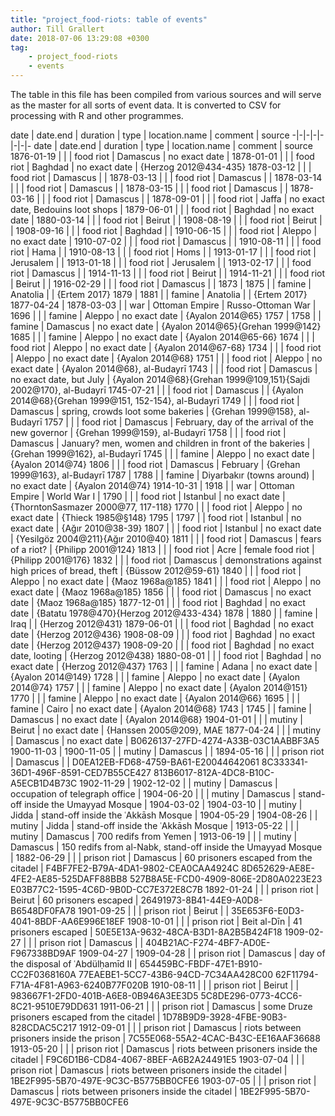 ```yaml
---
title: "project_food-riots: table of events"
author: Till Grallert
date: 2018-07-06 13:29:08 +0300
tag:
    - project_food-riots
    - events
---
```


The table in this file has been compiled from various sources and will serve as the master for all sorts of event data. It is converted to CSV for processing with R and other programmes. 

date | date.end | duration | type | location.name | comment | source
-|-|-|-|-|-|-|-
date | date.end | duration | type | location.name |  comment | source
1876-01-19 |  |  | food riot | Damascus |  no exact date  | 
1878-01-01 |  |  | food riot | Baghdad | no exact date | {Herzog 2012@434-435}
1878-03-12 |  |  | food riot | Damascus |  | 
1878-03-13 |  |  | food riot | Damascus |  | 
1878-03-14 |  |  | food riot | Damascus |  | 
1878-03-15 |  |  | food riot | Damascus |  | 
1878-03-16 |  |  | food riot | Damascus |  | 
1878-09-01 |  |  | food riot | Jaffa |  no exact date, Bedouins loot shops | 
1879-06-01 |  |  | food riot | Baghdad |  no exact date | 
1880-03-14 |  |  | food riot | Beirut |  | 
1908-08-19 |  |  | food riot | Beirut |  | 
1908-09-16 |  |  | food riot | Baghdad |  | 
1910-06-15 |  |  | food riot | Aleppo |  no exact date | 
1910-07-02 |  |  | food riot | Damascus |  | 
1910-08-11 |  |  | food riot | Hama |  | 
1910-08-13 |  |  | food riot | Homs |  | 
1913-01-17 |  |  | food riot | Jerusalem |  | 
1913-01-18 |  |  | food riot | Jerusalem |  | 
1913-02-17 |  |  | food riot | Damascus |  | 
1914-11-13 |  |  | food riot | Beirut |  | 
1914-11-21 |  |  | food riot | Beirut |  | 
1916-02-29 |  |  | food riot | Damascus |  | 
1873 | 1875 |  | famine | Anatolia |  | {Ertem 2017}
1879 | 1881 |  | famine | Anatolia |  | {Ertem 2017}
1877-04-24 | 1878-03-03 |  | war | Ottoman Empire | Russo-Ottoman War | 
1696 |  |  | famine | Aleppo |  no exact date | {Ayalon 2014@65}
1757 | 1758 |  | famine | Damascus |  no exact date | {Ayalon 2014@65}{Grehan 1999@142}
1685 |  |  | famine | Aleppo |  no exact date | {Ayalon 2014@65-66}
1674 |  |  | food riot | Aleppo | no exact date | {Ayalon 2014@67-68}
1734 |  |  | food riot | Aleppo | no exact date | {Ayalon 2014@68}
1751 |  |  | food riot | Aleppo | no exact date | {Ayalon 2014@68}, al-Budayrī
1743 |  |  | food riot | Damascus | no exact date, but July | {Ayalon 2014@68}{Grehan 1999@109,151}{Sajdi 2002@170}, al-Budayrī
1745-07-21 |  |  | food riot | Damascus |  | {Ayalon 2014@68}{Grehan 1999@151, 152-154}, al-Budayrī
1749 |  |  | food riot | Damascus | spring, crowds loot some bakeries | {Grehan 1999@158}, al-Budayrī
1757 |  |  | food riot | Damascus | February, day of the arrival of the new governor | {Grehan 1999@159}, al-Budayrī
1758 |  |  | food riot | Damascus | January? men, women and children in front of the bakeries | {Grehan 1999@162}, al-Budayrī
1745 |  |  | famine | Aleppo |  no exact date | {Ayalon 2014@74}
1806 |  |  | food riot | Damascus | February | {Grehan 1999@163}, al-Budayrī
1787 | 1788 |  | famine | Diyarbakır (towns around) |  no exact date | {Ayalon 2014@74}
1914-10-31 | 1918 |  | war | Ottoman Empire | World War I | 
1790 |  |  | food riot | Istanbul | no exact date | {ThorntonSasmazer 2000@77, 117-118}
1770 |  |  | food riot | Aleppo | no exact date | {Thieck 1985@§148}
1795 | 1797 |  | food riot | Istanbul | no exact date | {Ağır 2010@38-39}
1807 |  |  | food riot | Istanbul | no exact date | {Yesilgöz 2004@211}{Ağır 2010@40}
1811 |  |  | food riot | Damascus | fears of a riot? | {Philipp 2001@124}
1813 |  |  | food riot | Acre | female food riot | {Philipp 2001@176}
1832 |  |  | food riot | Damascus | demonstrations against high prices of bread, theft | {Büssow 2012@59-61} 
1840 |  |  | food riot | Aleppo | no exact date | {Maoz 1968a@185}
1841 |  |  | food riot | Aleppo | no exact date | {Maoz 1968a@185}
1856 |  |  | food riot | Damascus | no exact date | {Maoz 1968a@185}
1877-12-01 |  |  | food riot | Baghdad | no exact date | {Batatu 1978@470}{Herzog 2012@433-434}
1878 | 1880 |  | famine | Iraq |  | {Herzog 2012@431}
1879-06-01 |  |  | food riot | Baghdad | no exact date | {Herzog 2012@436}
1908-08-09 |  |  | food riot | Baghdad | no exact date | {Herzog 2012@437}
1908-09-20 |  |  | food riot | Baghdad | no exact date, looting | {Herzog 2012@438}
1880-08-01 |  |  | food riot | Baghdad | no exact date | {Herzog 2012@437}
1763 |  |  | famine | Adana | no exact date | {Ayalon 2014@149}
1728 |  |  | famine | Aleppo | no exact date | {Ayalon 2014@74}
1757 |  |  | famine | Aleppo | no exact date | {Ayalon 2014@151}
1770 |  |  | famine | Aleppo | no exact date | {Ayalon 2014@66}
1695 |  |  | famine | Cairo | no exact date | {Ayalon 2014@68}
1743 | 1745  |  | famine | Damascus | no exact date | {Ayalon 2014@68}
1904-01-01 |  |  | mutiny | Beirut | no exact date | {Hanssen 2005@209}, MAE
1877-04-24 |  |  | mutiny | Damascus | no exact date | B0626137-27FD-4274-A33B-03C1AABBF3A5
1900-11-03 | 1900-11-05 |  | mutiny | Damascus |  | 
1894-05-16 |  |  | prison riot | Damascus |  | D0EA12EB-FD68-4759-BA61-E20044642061 8C333341-36D1-496F-8591-CED7B55CE427 813B6017-812A-4DC8-B10C-A5ECB1D4B73C
1902-11-29 | 1902-12-02 |  | mutiny | Damascus | occupation of telegraph office | 
1904-06-20 |  |  | mutiny | Damascus | stand-off inside the Umayyad Mosque | 
1904-03-02 | 1904-03-10 |  | mutiny | Jidda | stand-off inside the ʿAkkāsh Mosque | 
1904-05-29 | 1904-08-26 |  | mutiny | Jidda | stand-off inside the ʿAkkāsh Mosque | 
1913-05-22 |  |  | mutiny | Damascus | 700 redifs from Yemen | 
1913-06-19 |  |  | mutiny | Damascus | 150 redifs from al-Nabk, stand-off inside the Umayyad Mosque | 
1882-06-29 |  |  | prison riot | Damascus | 60 prisoners escaped from the citadel | F4BF7FE2-B79A-4DA1-9802-CEA0CAA4924C 8D652629-AE8E-4FE2-AE85-525DAFF88BB8 527B8A5E-FCD0-4909-806E-2D80A0223E23 E03B77C2-1595-4C6D-9B0D-CC7E372E8C7B
1892-01-24 |  |  | prison riot | Beirut | 60 prisoners escaped | 26491973-8B41-44E9-A0D8-B6548DF0FA78
1901-09-25 |  |  | prison riot | Beirut |  | 35E653F6-E0D3-4041-8BDF-AA6E996E18EF 
1908-10-01 |  |  | prison riot | Beit al-Dīn | 41 prisoners escaped  |  50E5E13A-9632-48CA-B3D1-8A2B5B424F18
1909-02-27 |  |  | prison riot | Damascus |  | 404B21AC-F274-4BF7-AD0E-F967338BD9AF
1909-04-27 | 1909-04-28 |  | prison riot | Damascus | day of the disposal of ʿAbdülḥamīd II | 654459BC-FBDF-47E1-B910-CC2F0368160A 77EAEBE1-5CC7-43B6-94CD-7C34AA428C00 62F11794-F71A-4F81-A963-6240B77F020B
1910-08-11 |  |  | prison riot | Beirut |  | 983667F1-2FD0-401B-A6E8-0B946A3EE3D5 5C8DE296-0773-4CC6-8C21-9510E79DD631
1911-06-21 |  |  | prison riot | Damascus | some Druze prisoners escaped from the citadel | 1D78B9D9-3928-4FBE-90B3-828CDAC5C217
1912-09-01 |  |  | prison riot | Damascus | riots between prisoners inside the prison | 7C55E068-55A2-4CAC-B43C-EE16AAF36688
1913-05-20 |  |  | prison riot | Damascus | riots between prisoners inside the citadel | F9C6D1B6-CD84-4067-8BEF-A6B2A24491E5
1903-07-04 |  |  | prison riot | Damascus | riots between prisoners inside the citadel | 1BE2F995-5B70-497E-9C3C-B5775BB0CFE6
1903-07-05 |  |  | prison riot | Damascus | riots between prisoners inside the citadel | 1BE2F995-5B70-497E-9C3C-B5775BB0CFE6

